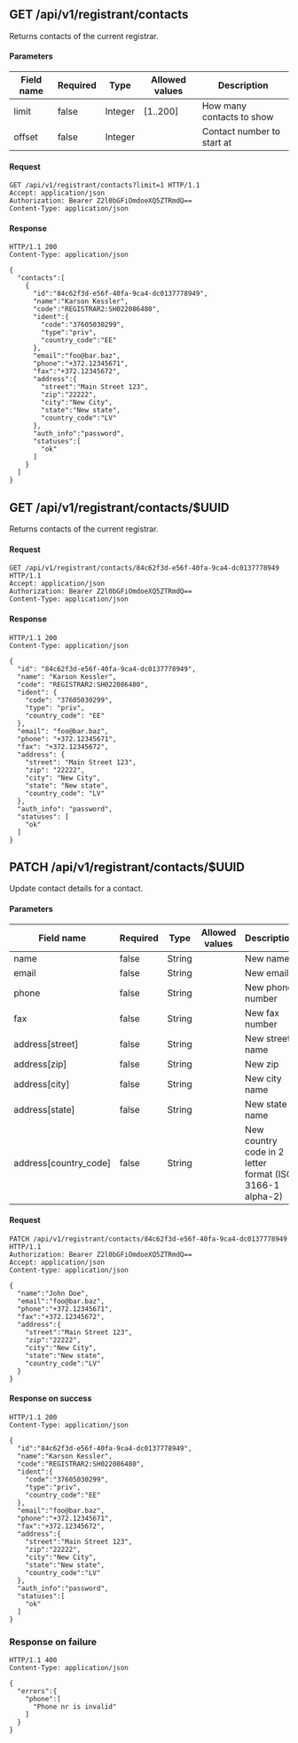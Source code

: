 ## GET /api/v1/registrant/contacts
Returns contacts of the current registrar.


#### Parameters

| Field name | Required |  Type   |  Allowed values   |        Description         |
| ---------- | -------- |  ----   |  --------------   |        -----------         |
|   limit    |  false   | Integer |     [1..200]      | How many contacts to show  |
|   offset   |  false   | Integer |                   | Contact number to start at |

#### Request
```
GET /api/v1/registrant/contacts?limit=1 HTTP/1.1
Accept: application/json
Authorization: Bearer Z2l0bGFiOmdoeXQ5ZTRmdQ==
Content-Type: application/json
```

#### Response
```
HTTP/1.1 200
Content-Type: application/json

{
  "contacts":[
    {
      "id":"84c62f3d-e56f-40fa-9ca4-dc0137778949",
      "name":"Karson Kessler",
      "code":"REGISTRAR2:SH022086480",
      "ident":{
        "code":"37605030299",
        "type":"priv",
        "country_code":"EE"
      },
      "email":"foo@bar.baz",
      "phone":"+372.12345671",
      "fax":"+372.12345672",
      "address":{
        "street":"Main Street 123",
        "zip":"22222",
        "city":"New City",
        "state":"New state",
        "country_code":"LV"
      },
      "auth_info":"password",
      "statuses":[
        "ok"
      ]
    }
  ]
}
```

## GET /api/v1/registrant/contacts/$UUID
Returns contacts of the current registrar.


#### Request
```
GET /api/v1/registrant/contacts/84c62f3d-e56f-40fa-9ca4-dc0137778949 HTTP/1.1
Accept: application/json
Authorization: Bearer Z2l0bGFiOmdoeXQ5ZTRmdQ==
Content-Type: application/json
```

#### Response
```
HTTP/1.1 200
Content-Type: application/json

{
  "id": "84c62f3d-e56f-40fa-9ca4-dc0137778949",
  "name": "Karson Kessler",
  "code": "REGISTRAR2:SH022086480",
  "ident": {
    "code": "37605030299",
    "type": "priv",
    "country_code": "EE"
  },
  "email": "foo@bar.baz",
  "phone": "+372.12345671",
  "fax": "+372.12345672",
  "address": {
    "street": "Main Street 123",
    "zip": "22222",
    "city": "New City",
    "state": "New state",
    "country_code": "LV"
  },
  "auth_info": "password",
  "statuses": [
    "ok"
  ]
}
```

## PATCH /api/v1/registrant/contacts/$UUID

Update contact details for a contact.

#### Parameters

| Field name            | Required | Type   | Allowed values | Description                                               |
| ----                  | ---      | ---    | ---            | ---                                                       |
| name                  | false    | String |                | New name                                                  |
| email                 | false    | String |                | New email                                                 |
| phone                 | false    | String |                | New phone number                                          |
| fax                   | false    | String |                | New fax number                                            |
| address[street]       | false    | String |                | New street name                                           |
| address[zip]          | false    | String |                | New zip                                                   |
| address[city]         | false    | String |                | New city name                                             |
| address[state]        | false    | String |                | New state name                                            |
| address[country_code] | false    | String |                | New country code in 2 letter format (ISO 3166-1 alpha-2)  |


#### Request
```
PATCH /api/v1/registrant/contacts/84c62f3d-e56f-40fa-9ca4-dc0137778949 HTTP/1.1
Authorization: Bearer Z2l0bGFiOmdoeXQ5ZTRmdQ==
Accept: application/json
Content-type: application/json

{
  "name":"John Doe",
  "email":"foo@bar.baz",
  "phone":"+372.12345671",
  "fax":"+372.12345672",
  "address":{
    "street":"Main Street 123",
    "zip":"22222",
    "city":"New City",
    "state":"New state",
    "country_code":"LV"
  }
}

```
#### Response on success

```
HTTP/1.1 200
Content-Type: application/json

{
  "id":"84c62f3d-e56f-40fa-9ca4-dc0137778949",
  "name":"Karson Kessler",
  "code":"REGISTRAR2:SH022086480",
  "ident":{
    "code":"37605030299",
    "type":"priv",
    "country_code":"EE"
  },
  "email":"foo@bar.baz",
  "phone":"+372.12345671",
  "fax":"+372.12345672",
  "address":{
    "street":"Main Street 123",
    "zip":"22222",
    "city":"New City",
    "state":"New state",
    "country_code":"LV"
  },
  "auth_info":"password",
  "statuses":[
    "ok"
  ]
}
```

### Response on failure
```
HTTP/1.1 400
Content-Type: application/json

{
  "errors":{
    "phone":[
      "Phone nr is invalid"
    ]
  }
}
```
